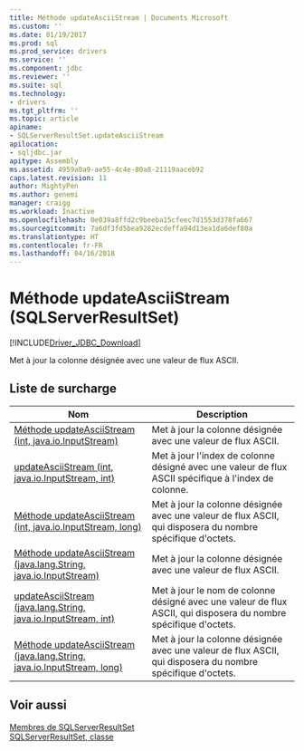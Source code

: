 ```yaml
---
title: Méthode updateAsciiStream | Documents Microsoft
ms.custom: ''
ms.date: 01/19/2017
ms.prod: sql
ms.prod_service: drivers
ms.service: ''
ms.component: jdbc
ms.reviewer: ''
ms.suite: sql
ms.technology:
- drivers
ms.tgt_pltfrm: ''
ms.topic: article
apiname:
- SQLServerResultSet.updateAsciiStream
apilocation:
- sqljdbc.jar
apitype: Assembly
ms.assetid: 4959a0a9-ae55-4c4e-80a8-21119aaceb92
caps.latest.revision: 11
author: MightyPen
ms.author: genemi
manager: craigg
ms.workload: Inactive
ms.openlocfilehash: 0e039a8ffd2c9beeba15cfeec7d1553d378fa667
ms.sourcegitcommit: 7a6df3fd5bea9282ecdeffa94d13ea1da6def80a
ms.translationtype: HT
ms.contentlocale: fr-FR
ms.lasthandoff: 04/16/2018
---
```

# <a name="updateasciistream-method-sqlserverresultset"></a>Méthode updateAsciiStream (SQLServerResultSet)
[!INCLUDE[Driver_JDBC_Download](../../../includes/driver_jdbc_download.md)]

  Met à jour la colonne désignée avec une valeur de flux ASCII.  
  
## <a name="overload-list"></a>Liste de surcharge  
  
|Nom| Description|  
|----------|-----------------|  
|[Méthode updateAsciiStream &#40;int, java.io.InputStream&#41;](../../../connect/jdbc/reference/updateasciistream-method-int-java-io-inputstream.md)|Met à jour la colonne désignée avec une valeur de flux ASCII.|  
|[updateAsciiStream (int, java.io.InputStream, int)](../../../connect/jdbc/reference/updateasciistream-method-int-java-io-inputstream-int.md)|Met à jour l'index de colonne désigné avec une valeur de flux ASCII spécifique à l'index de colonne.|  
|[Méthode updateAsciiStream &#40;int, java.io.InputStream, long&#41;](../../../connect/jdbc/reference/updateasciistream-method-int-java-io-inputstream-long.md)|Met à jour la colonne désignée avec une valeur de flux ASCII, qui disposera du nombre spécifique d'octets.|  
|[Méthode updateAsciiStream &#40;java.lang.String, java.io.InputStream&#41;](../../../connect/jdbc/reference/updateasciistream-method-java-lang-string-java-io-inputstream.md)|Met à jour la colonne désignée avec une valeur de flux ASCII.|  
|[updateAsciiStream (java.lang.String, java.io.InputStream, int)](../../../connect/jdbc/reference/updateasciistream-method-java-lang-string-java-io-inputstream-int.md)|Met à jour le nom de colonne désigné avec une valeur de flux ASCII, qui disposera du nombre spécifique d'octets.|  
|[Méthode updateAsciiStream &#40;java.lang.String, java.io.InputStream, long&#41;](../../../connect/jdbc/reference/updateasciistream-method-java-lang-string-java-io-inputstream-long.md)|Met à jour la colonne désignée avec une valeur de flux ASCII, qui disposera du nombre spécifique d'octets.|  
  
## <a name="see-also"></a>Voir aussi  
 [Membres de SQLServerResultSet](../../../connect/jdbc/reference/sqlserverresultset-members.md)   
 [SQLServerResultSet, classe](../../../connect/jdbc/reference/sqlserverresultset-class.md)  
  
  
